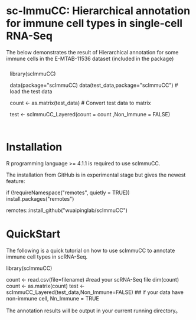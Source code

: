# sc-ImmuCC: Hierarchical annotation for immune cell types in single-cell RNA-Seq 

The below demonstrates the result of Hierarchical annotation for some immune cells in the E-MTAB-11536 dataset (included in the package)
<div style="backgroud-color: #f5f5f5; padding: 10px">
library(scImmuCC)

data(package="scImmuCC)
data(test_data,package="scImmuCC") # load the test data

count <- as.matrix(test_data) # Convert test data to matrix

test <- scImmuCC_Layered(count = count ,Non_Immune = FALSE)

</div>

# Installation
R programming language >= 4.1.1 is required to use scImmuCC.

The installation from GitHub is in experimental stage but gives the newest feature:

if (!requireNamespace("remotes", quietly = TRUE))
    install.packages("remotes")

remotes::install_github("wuaipinglab/scImmuCC")

# QuickStart
The following is a quick tutorial on how to use scImmuCC to annotate immune cell types in scRNA-Seq.

library(scImmuCC)

count <- read.csv(file=filename) #read your scRNA-Seq file
dim(count)
count <- as.matrix(count)
test <- scImmuCC_Layered(test_data,Non_Immune=FALSE) ## if your data have non-immune cell, Nn_Immune = TRUE

The annotation results will be output in your current running directory。










